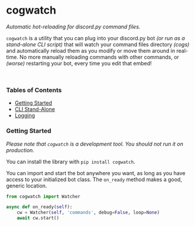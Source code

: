 # cogwatch

*Automatic hot-reloading for discord.py command files.*

`cogwatch` is a utility that you can plug into your discord.py bot *(or run as a stand-alone CLI script)* that will
watch your command files directory *(cogs)* and automatically reload them as you modify or move them around in real-time.
No more manually reloading commands with other commands, or *(worse)* restarting your bot, every time you edit that embed!

<br>

### Tables of Contents
+ [Getting Started](#getting-started)
+ [CLI Stand-Alone](#cli-stand-alone)
+ [Logging](#logging)


### Getting Started
*Please note that `cogwatch` is a development tool. You should not run it on production.*

You can install the library with `pip install cogwatch`.

You can import and start the bot anywhere you want, as long as you have access to your initialized bot class. The
`on_ready` method makes a good, generic location.

```python
from cogwatch import Watcher

async def on_ready(self):
    cw = Watcher(self, 'commands', debug=False, loop=None)
    await cw.start()
```

